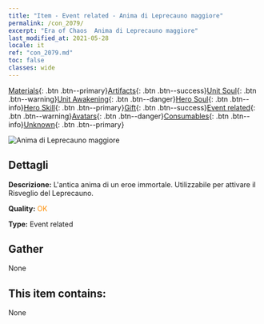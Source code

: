 ```yaml
---
title: "Item - Event related - Anima di Leprecauno maggiore"
permalink: /con_2079/
excerpt: "Era of Chaos  Anima di Leprecauno maggiore"
last_modified_at: 2021-05-28
locale: it
ref: "con_2079.md"
toc: false
classes: wide
---
```

 [Materials](/ItemsIT/){: .btn .btn--primary}[Artifacts](/ItemsIT/Artifacts/){: .btn .btn--success}[Unit Soul](/ItemsIT/UnitSoul/){: .btn .btn--warning}[Unit Awakening](/ItemsIT/UnitAwakening/){: .btn .btn--danger}[Hero Soul](/ItemsIT/HeroSoul/){: .btn .btn--info}[Hero Skill](/ItemsIT/HeroSkill/){: .btn .btn--primary}[Gift](/ItemsIT/Gift/){: .btn .btn--success}[Event related](/ItemsIT/Events/){: .btn .btn--warning}[Avatars](/ItemsIT/Avatars/){: .btn .btn--danger}[Consumables](/ItemsIT/Consumables/){: .btn .btn--info}[Unknown](/ItemsIT/Unknown/){: .btn .btn--primary}

 ![Anima di Leprecauno maggiore](/images/t/juexing_909.jpg)

## Dettagli
 **Descrizione:** L'antica anima di un eroe immortale. Utilizzabile per attivare il Risveglio del Leprecauno.

 **Quality:** <span style="color: #FF8C00">OK</span>

 **Type:** Event related

## Gather

  None

## This item contains:

  None

